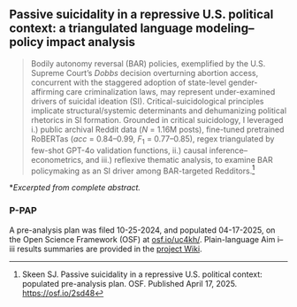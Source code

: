 ## Passive suicidality in a repressive U.S. political context: a triangulated language modeling–policy impact analysis

> Bodily autonomy reversal (BAR) policies, exemplified by the U.S. Supreme Court’s _Dobbs_ decision overturning abortion access, concurrent with the staggered adoption of state-level gender-affirming care criminalization laws, may represent under-examined drivers of suicidal ideation (SI). Critical-suicidological principles implicate structural/systemic determinants and dehumanizing political rhetorics in SI formation. Grounded in critical suicidology, I leveraged i.) public archival Reddit data ($N$ = 1.16M posts), fine-tuned pretrained RoBERTas ($acc$ = 0.84–0.99, $F_1$ = 0.77–0.85), regex triangulated by few-shot GPT-4o validation functions, ii.) causal inference–econometrics, and iii.) reflexive thematic analysis, to examine BAR policymaking as an SI driver among BAR-targeted Redditors.[^1]

*_Excerpted from complete abstract._

### P-PAP

A pre-analysis plan was filed 10-25-2024, and populated 04-17-2025, on the Open Science Framework (OSF) at [osf.io/uc4kh/](https://osf.io/uc4kh/). Plain-language Aim i–iii results summaries are provided in the [project Wiki](https://osf.io/z2wra/wiki/home/).

[^1]: Skeen SJ. Passive suicidality in a repressive U.S. political context: populated pre-analysis plan. OSF. Published April 17, 2025. https://osf.io/2sd48 
